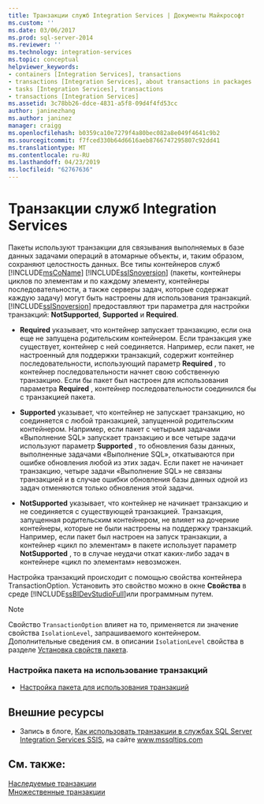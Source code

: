 ```yaml
---
title: Транзакции служб Integration Services | Документы Майкрософт
ms.custom: ''
ms.date: 03/06/2017
ms.prod: sql-server-2014
ms.reviewer: ''
ms.technology: integration-services
ms.topic: conceptual
helpviewer_keywords:
- containers [Integration Services], transactions
- transactions [Integration Services], about transactions in packages
- tasks [Integration Services], transactions
- transactions [Integration Services]
ms.assetid: 3c78bb26-ddce-4831-a5f8-09d4f4fd53cc
author: janinezhang
ms.author: janinez
manager: craigg
ms.openlocfilehash: b0359ca10e7279f4a80bec082a8e049f4641c9b2
ms.sourcegitcommit: f7fced330b64d6616aeb8766747295807c92dd41
ms.translationtype: MT
ms.contentlocale: ru-RU
ms.lasthandoff: 04/23/2019
ms.locfileid: "62767636"
---
```

# <a name="integration-services-transactions"></a>Транзакции служб Integration Services
  Пакеты используют транзакции для связывания выполняемых в базе данных задачами операций в атомарные объекты, и, таким образом, сохраняют целостность данных. Все типы контейнеров служб [!INCLUDE[msCoName](../includes/msconame-md.md)] [!INCLUDE[ssISnoversion](../includes/ssisnoversion-md.md)] (пакеты, контейнеры циклов по элементам и по каждому элементу, контейнеры последовательности, а также серверы задач, которые содержат каждую задачу) могут быть настроены для использования транзакций. [!INCLUDE[ssISnoversion](../includes/ssisnoversion-md.md)] предоставляют три параметра для настройки транзакций: **NotSupported**, **Supported** и **Required**.  
  
-   **Required** указывает, что контейнер запускает транзакцию, если она еще не запущена родительским контейнером. Если транзакция уже существует, контейнер с ней соединяется. Например, если пакет, не настроенный для поддержки транзакций, содержит контейнер последовательности, использующий параметр **Required** , то контейнер последовательности начнет свою собственную транзакцию. Если бы пакет был настроен для использования параметра **Required** , контейнер последовательности соединился бы с транзакцией пакета.  
  
-   **Supported** указывает, что контейнер не запускает транзакцию, но соединяется с любой транзакцией, запущенной родительским контейнером. Например, если пакет с четырьмя задачами «Выполнение SQL» запускает транзакцию и все четыре задачи используют параметр **Supported** , то обновления базы данных, выполненные задачами «Выполнение SQL», откатываются при ошибке обновления любой из этих задач. Если пакет не начинает транзакцию, четыре задачи «Выполнение SQL» не связаны транзакцией и в случае ошибки обновления базы данных одной из задач отменяются только обновления этой задачи.  
  
-   **NotSupported** указывает, что контейнер не начинает транзакцию и не соединяется с существующей транзакцией. Транзакция, запущенная родительским контейнером, не влияет на дочерние контейнеры, которые не были настроены на поддержку транзакций. Например, если пакет был настроен на запуск транзакции, а контейнер «цикл по элементам» в пакете использует параметр **NotSupported** , то в случае неудачи откат каких-либо задач в контейнере «цикл по элементам» невозможен.  
  
 Настройка транзакций происходит с помощью свойства контейнера TransactionOption. Установить это свойство можно в окне **Свойства** в среде [!INCLUDE[ssBIDevStudioFull](../includes/ssbidevstudiofull-md.md)]или программным путем.  
  
> [!NOTE]  
>  Cвойствo `TransactionOption` влияет на то, применяется ли значение свойства `IsolationLevel`, запрашиваемого контейнером. Дополнительные сведения см. в описании `IsolationLevel` свойства в разделе [Установка свойств пакета](set-package-properties.md).  
  
### <a name="to-configure-a-package-to-use-transactions"></a>Настройка пакета на использование транзакций  
  
-   [Настройка пакета для использования транзакций](../relational-databases/native-client-ole-db-transactions/transactions.md)  
  
## <a name="external-resources"></a>Внешние ресурсы  
  
-   Запись в блоге, [Как использовать транзакции в службах SQL Server Integration Services SSIS](https://go.microsoft.com/fwlink/?LinkId=157783), на сайте www.mssqltips.com  
  
## <a name="see-also"></a>См. также:  
 [Наследуемые транзакции](../../2014/integration-services/inherited-transactions.md)   
 [Множественные транзакции](../../2014/integration-services/multiple-transactions.md)  
  
  
